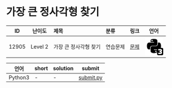# 가장 큰 정사각형 찾기

| ID | 난이도 | 제목 | 분류 | 링크 | 언어 |
| -- | ---- | :-- | :-- | --- | --- |
| 12905 | Level 2 | 가장 큰 정사각형 찾기 | 연습문제 | [문제](https://programmers.co.kr/learn/courses/30/lessons/12905) | [![python3](/assets/python3.svg)](submit.py) |

| 언어 | short | solution | submit |
| --- | ----- | -------- | ------ |
| Python3 | - | - | [submit.py](submit.py) |
